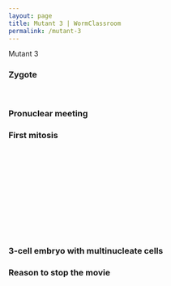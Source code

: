 ```yaml
---
layout: page
title: Mutant 3 | WormClassroom
permalink: /mutant-3
---
```

Mutant 3

### Zygote

<div data="/files/worm/nwt31A.mov" type="div/quicktime" width="210"
height="170">

 

</div>

### Pronuclear meeting

<div data="/files/worm/nwt3toProMeetA.mov" type="div/quicktime"
width="210" height="170">

</div>

### First mitosis

<div style="width: 210px; height: 170px;"
data="/files/worm/nwt3toFirMitosisA.mov" type="div/quicktime"
width="210" height="170">

</div>

### 3-cell embryo with multinucleate cells

<div data="/files/worm/nwt3toThreeCellsA.mov" type="div/quicktime"
width="210" height="170">

</div>

### Reason to stop the movie

<div data="/files/worm/nwt3Reason.mov" type="div/quicktime" width="210"
height="170">

</div>
